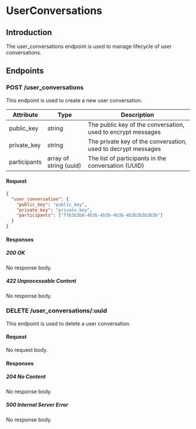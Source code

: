 # UserConversations

## Introduction

The user_conversations endpoint is used to manage lifecycle of user conversations.

## Endpoints

### POST /user_conversations

This endpoint is used to create a new user conversation.

| Attribute | Type   | Description |
| --------- | ------ | ----------- |
| public_key | string | The public key of the conversation, used to encrypt messages |
| private_key | string | The private key of the conversation, used to decrypt messages |
| participants | array of string (uuid) | The list of participants in the conversation (UUID) |

#### Request

```json
{
  "user_conversation": {
    "public_key": "public_key",
    "private_key": "private_key",
    "participants": ["f7b3b3b0-4b3b-4b3b-4b3b-4b3b3b3b3b3b"]
  }
}
```

#### Responses

##### 200 OK

No response body.

##### 422 Unprocessable Content

No response body.

### DELETE /user_conversations/:uuid

This endpoint is used to delete a user conversation.

#### Request

No request body.

#### Responses

##### 204 No Content

No response body.

##### 500 Internal Server Error

No response body.
